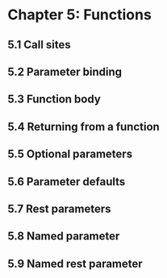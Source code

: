 # Chapter 5: Functions

## 5.1 Call sites

## 5.2 Parameter binding

## 5.3 Function body

## 5.4 Returning from a function

## 5.5 Optional parameters

## 5.6 Parameter defaults

## 5.7 Rest parameters

## 5.8 Named parameter

## 5.9 Named rest parameter

